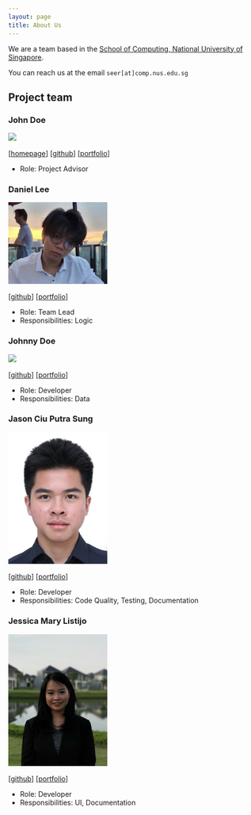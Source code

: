 ```yaml
---
layout: page
title: About Us
---
```


We are a team based in the [School of Computing, National University of Singapore](http://www.comp.nus.edu.sg).

You can reach us at the email `seer[at]comp.nus.edu.sg`

## Project team

### John Doe

<img src="images/johndoe.png" width="200px">

[[homepage](http://www.comp.nus.edu.sg/~damithch)]
[[github](https://github.com/johndoe)]
[[portfolio](team/johndoe.md)]

* Role: Project Advisor

### Daniel Lee

<img src="images/lulucopter.png" width="200px">

[[github](http://github.com/lulucopter)]
[[portfolio](team/lulucopter.md)]

* Role: Team Lead
* Responsibilities: Logic

### Johnny Doe

<img src="images/johndoe.png" width="200px">

[[github](http://github.com/johndoe)] [[portfolio](team/johndoe.md)]

* Role: Developer
* Responsibilities: Data

### Jason Ciu Putra Sung

<img src="images/jasoncp14.png" width="200px">

[[github](http://github.com/jasoncp14)]
[[portfolio](team/jasoncp14.md)]

* Role: Developer
* Responsibilities: Code Quality, Testing, Documentation

### Jessica Mary Listijo

<img src="images/maryjess.png" width="200px">

[[github](http://github.com/maryjess)]
[[portfolio](team/maryjess.md)]

* Role: Developer
* Responsibilities: UI, Documentation
